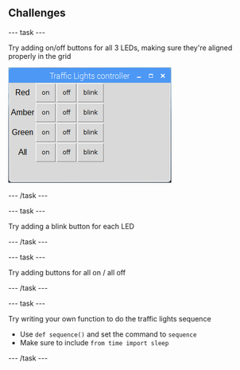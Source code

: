 ## Challenges

--- task ---

Try adding on/off buttons for all 3 LEDs, making sure they're aligned properly in the grid

![](images/guizero-4.png)

--- /task ---

--- task ---

Try adding a blink button for each LED

--- /task ---

--- task ---

Try adding buttons for all on / all off

--- /task ---

--- task ---

Try writing your own function to do the traffic lights sequence

- Use `def sequence()` and set the command to `sequence`
- Make sure to include `from time import sleep`

--- /task ---
